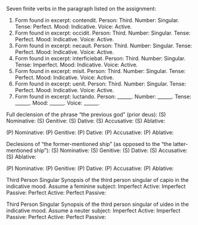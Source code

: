 Seven finite verbs in the paragraph listed on the assignment:
1. Form found in excerpt: contendit. Person: Third. Number: Singular. Tense: Perfect. Mood: Indicative. Voice: Active.
2. Form found in excerpt: occidit. Person: Third. Number: Singular. Tense: Perfect. Mood: Indicative. Voice: Active.
3. Form found in excerpt: necauit. Person: Third. Number: Singular. Tense: Perfect. Mood: Indicative. Voice: Active.
4. Form found in excerpt: interficiebat. Person: Third. Number: Singular. Tense: Imperfect. Mood: Indicative. Voice: Active.
5. Form found in excerpt: misit. Person: Third. Number: Singular. Tense: Perfect. Mood: Indicative. Voice: Active.
6. Form found in excerpt: uenit. Person: Third. Number: Singular. Tense: Perfect. Mood: Indicative. Voice: Active.
7. Form found in excerpt: luctando. Person: ______. Number: ______. Tense: ______. Mood: ______. Voice: ______.

Full declension of the phrase “the previous god” (prior deus):
(S) Nominative:
(S) Genitive:
(S) Dative:
(S) Accusative:
(S) Ablative:

(P) Nominative:
(P) Genitive:
(P) Dative:
(P) Accusative:
(P) Ablative:

 Declesions of “the former-mentioned ship” (as opposed to the “the latter-mentioned ship”):
(S) Nominative:
(S) Genitive:
(S) Dative:
(S) Accusative:
(S) Ablative:

(P) Nominative:
(P) Genitive:
(P) Dative:
(P) Accusative:
(P) Ablative:

Third Person Singular Synopsis of the third person singular of capio in the indicative mood. Assume a feminine subject:
Imperfect Active:
Imperfect Passive:
Perfect Active:
Perfect Passive:

Third Person Singular Synopsis of the third person singular of uideo in the indicative mood. Assume a neuter subject:
Imperfect Active:
Imperfect Passive:
Perfect Active:
Perfect Passive:
